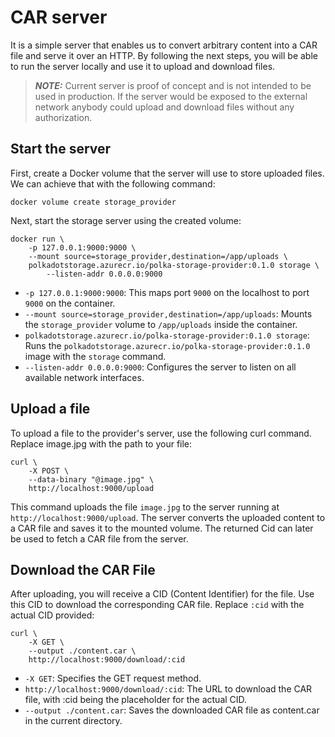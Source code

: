 # CAR server

It is a simple server that enables us to convert arbitrary content into a CAR file and serve it over an HTTP. By following the next steps, you will be able to run the server locally and use it to upload and download files.

> **_NOTE:_** Current server is proof of concept and is not intended to be used in production. If the server would be exposed to the external network anybody could upload and download files without any authorization.

## Start the server

First, create a Docker volume that the server will use to store uploaded files. We can achieve that with the following command:

`docker volume create storage_provider`

Next, start the storage server using the created volume:

```
docker run \
    -p 127.0.0.1:9000:9000 \
    --mount source=storage_provider,destination=/app/uploads \
    polkadotstorage.azurecr.io/polka-storage-provider:0.1.0 storage \
        --listen-addr 0.0.0.0:9000
```

- `-p 127.0.0.1:9000:9000`: This maps port `9000` on the localhost to port `9000` on the container.
- `--mount source=storage_provider,destination=/app/uploads`: Mounts the `storage_provider` volume to `/app/uploads` inside the container.
- `polkadotstorage.azurecr.io/polka-storage-provider:0.1.0 storage`: Runs the `polkadotstorage.azurecr.io/polka-storage-provider:0.1.0` image with the `storage` command.
- `--listen-addr 0.0.0.0:9000`: Configures the server to listen on all available network interfaces.

## Upload a file

To upload a file to the provider's server, use the following curl command. Replace image.jpg with the path to your file:

```
curl \
    -X POST \
    --data-binary "@image.jpg" \
    http://localhost:9000/upload
```

This command uploads the file `image.jpg` to the server running at `http://localhost:9000/upload`. The server converts the uploaded content to a CAR file and saves it to the mounted volume. The returned Cid can later be used to fetch a CAR file from the server.

## Download the CAR File

After uploading, you will receive a CID (Content Identifier) for the file. Use this CID to download the corresponding CAR file. Replace `:cid` with the actual CID provided:

```
curl \
    -X GET \
    --output ./content.car \
    http://localhost:9000/download/:cid
```

- `-X GET`: Specifies the GET request method.
- `http://localhost:9000/download/:cid`: The URL to download the CAR file, with :cid being the placeholder for the actual CID.
- `--output ./content.car`: Saves the downloaded CAR file as content.car in the current directory.
